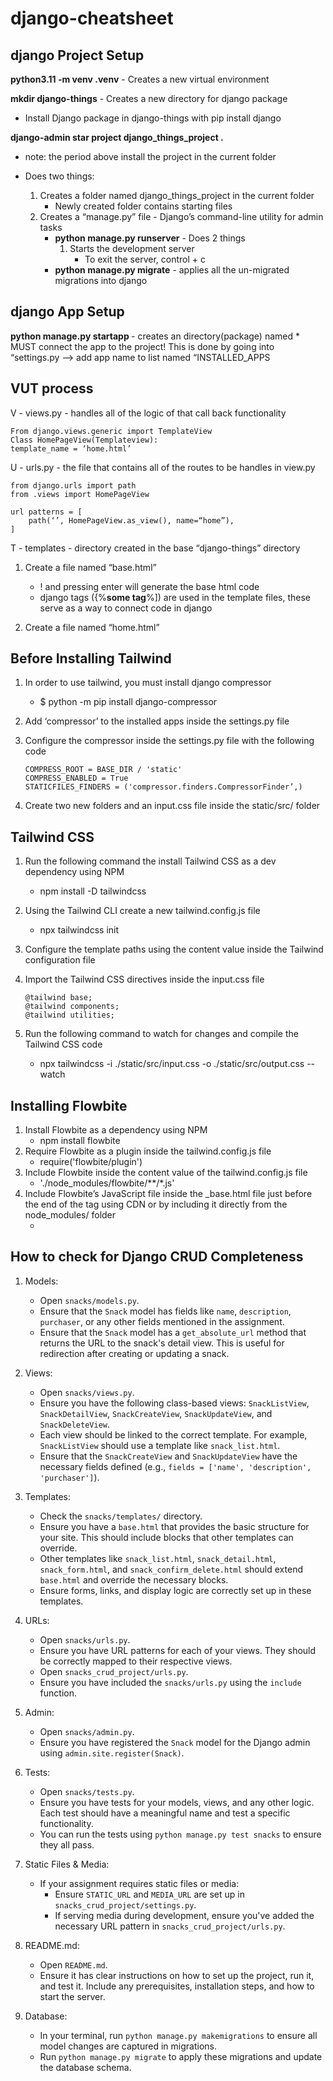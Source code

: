 # django-cheatsheet

## django Project Setup

**python3.11 -m venv .venv** - Creates a new virtual environment 

**mkdir django-things** - Creates a new directory for django package 
- Install Django package in django-things with pip install django

**django-admin star project django_things_project .**  

- note: the period above install the project in the current folder

- Does two things:
    1. Creates a folder named django_things_project in the current folder
        * Newly created folder contains starting files
    2. Creates a  “manage.py” file - Django’s command-line utility for admin tasks
        * **python manage.py runserver** - Does 2 things
            1. Starts the development server
                * To exit the server, control + c
        * **python manage.py migrate** - applies all the un-migrated migrations into django

## django App Setup

**python manage.py startapp <app name>** - creates an directory(package) named <app name>
    * MUST connect the app to the project! This is done by going into “settings.py --> add app name to list named “INSTALLED_APPS

## VUT process

V - views.py - handles all of the logic of that call back functionality

	From django.views.generic import TemplateView
	Class HomePageView(Templateview):
	template_name = ‘home.html’

U - urls.py - the file that contains all of the routes to be handles in view.py
	
	from django.urls import path
	from .views import HomePageView

	url patterns = [
		path(‘’, HomePageView.as_view(), name=“home”),
	]

T - templates - directory created in the base “django-things” directory
	 
1. Create a file named “base.html”
    * ! and pressing enter will generate the base html code
    * django tags ({%__some tag__%]) are used in the template files, these serve as a way to connect code in django
   
2. Create a file named “home.html”



## Before Installing Tailwind

1. In order to use tailwind, you must install django compressor
    * $ python -m pip install django-compressor
   
2. Add ‘compressor’ to the installed apps inside the settings.py file

3. Configure the compressor inside the settings.py file with the following code

    ```
    COMPRESS_ROOT = BASE_DIR / 'static'
    COMPRESS_ENABLED = True
    STATICFILES_FINDERS = ('compressor.finders.CompressorFinder’,)
    ```
   
  4. Create two new folders and an input.css file inside the static/src/ folder


## Tailwind CSS

1. Run the following command the install Tailwind CSS as a dev dependency using NPM
    * npm install -D tailwindcss
   
2. Using the Tailwind CLI create a new tailwind.config.js file
    * npx tailwindcss init
   
3. Configure the template paths using the content value inside the Tailwind configuration file

4. Import the Tailwind CSS directives inside the input.css file

    ```
    @tailwind base;
    @tailwind components;
    @tailwind utilities;
    ```

5. Run the following command to watch for changes and compile the Tailwind CSS code
    * npx tailwindcss -i ./static/src/input.css -o ./static/src/output.css --watch

## Installing Flowbite

1. Install Flowbite as a dependency using NPM
    * npm install flowbite
2. Require Flowbite as a plugin inside the tailwind.config.js file
    * require('flowbite/plugin')
3. Include Flowbite inside the content value of the tailwind.config.js file
    * './node_modules/flowbite/**/*.js'
4. Include Flowbite’s JavaScript file inside the _base.html file just before the end of the <body> tag using CDN or by including it directly from the node_modules/ folder
    * <script src="https://cdnjs.cloudflare.com/ajax/libs/flowbite/1.6.5/flowbite.min.js"></script>

## How to check for Django CRUD Completeness

1. Models:
	- Open `snacks/models.py`.
	- Ensure that the `Snack` model has fields like `name`, `description`, `purchaser`, or any other fields mentioned in the assignment.
	- Ensure that the `Snack` model has a `get_absolute_url` method that returns the URL to the snack's detail view. This is useful for redirection after creating or updating a snack.

2. Views:
	- Open `snacks/views.py`.
	- Ensure you have the following class-based views: `SnackListView`, `SnackDetailView`, `SnackCreateView`, `SnackUpdateView`, and `SnackDeleteView`.
	- Each view should be linked to the correct template. For example, `SnackListView` should use a template like `snack_list.html`.
	- Ensure that the `SnackCreateView` and `SnackUpdateView` have the necessary fields defined (e.g., `fields = ['name', 'description', 'purchaser']`).

3. Templates:
	- Check the `snacks/templates/` directory.
	- Ensure you have a `base.html` that provides the basic structure for your site. This should include blocks that other templates can override.
	- Other templates like `snack_list.html`, `snack_detail.html`, `snack_form.html`, and `snack_confirm_delete.html` should extend `base.html` and override the necessary blocks.
	- Ensure forms, links, and display logic are correctly set up in these templates.

4. URLs:
	- Open `snacks/urls.py`.
	- Ensure you have URL patterns for each of your views. They should be correctly mapped to their respective views.
	- Open `snacks_crud_project/urls.py`.
	- Ensure you have included the `snacks/urls.py` using the `include` function.

5. Admin:
	- Open `snacks/admin.py`.
	- Ensure you have registered the `Snack` model for the Django admin using `admin.site.register(Snack)`.

6. Tests:
	- Open `snacks/tests.py`.
	- Ensure you have tests for your models, views, and any other logic. Each test should have a meaningful name and test a specific functionality.
	- You can run the tests using `python manage.py test snacks` to ensure they all pass.

7. Static Files & Media:
	- If your assignment requires static files or media:
		- Ensure `STATIC_URL` and `MEDIA_URL` are set up in `snacks_crud_project/settings.py`.
		- If serving media during development, ensure you've added the necessary URL pattern in `snacks_crud_project/urls.py`.

8. README.md:
	- Open `README.md`.
	- Ensure it has clear instructions on how to set up the project, run it, and test it. Include any prerequisites, installation steps, and how to start the server.

9. Database:
	- In your terminal, run `python manage.py makemigrations` to ensure all model changes are captured in migrations.
	- Run `python manage.py migrate` to apply these migrations and update the database schema.
